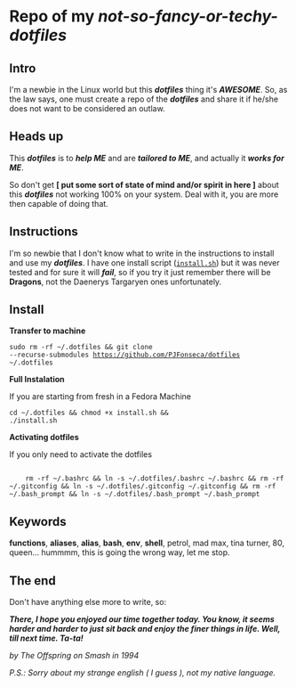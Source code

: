 # Repo of my _not-so-fancy-or-techy-_***dotfiles***

## **Intro**
I'm a newbie in the Linux world but this ***dotfiles*** thing it's ***AWESOME***. So, as the law says, one must create a repo of the ***dotfiles*** and share it if he/she does not want to be considered an outlaw.

## **Heads up**

This ***dotfiles*** is to ***help ME*** and are  ***tailored to ME***, and actually it ***works for ME***. 

So don't get **[ put some sort of state of mind and/or spirit in here ]** about this ***dotfiles*** not working 100% on your system. Deal with it, you are more then capable of doing that.

## **Instructions**

I'm so newbie that I don't know what to write in the instructions to install and use my ***dotfiles***. I have one install script ([<code>install.sh</code>](https://github.com/PJFonseca/dotfiles/blob/master/install/install.sh)) but it was never tested and for sure it will ***fail***, so if you try it just remember there will be **Dragons**, not the Daenerys Targaryen ones unfortunately.

## **Install**

**Transfer to machine**

<code>sudo rm -rf ~/.dotfiles && git clone --recurse-submodules https://github.com/PJFonseca/dotfiles ~/.dotfiles</code>

**Full Instalation**

If you are starting from fresh in a Fedora Machine

<code>cd ~/.dotfiles && chmod +x install.sh && ./install.sh</code>

**Activating dotfiles** 

If you only need to activate the dotfiles

<code>
    rm -rf ~/.bashrc && ln -s ~/.dotfiles/.bashrc ~/.bashrc && rm -rf ~/.gitconfig && ln -s ~/.dotfiles/.gitconfig ~/.gitconfig && rm -rf ~/.bash_prompt && ln -s ~/.dotfiles/.bash_prompt ~/.bash_prompt
</code>

## **Keywords**
**functions**, **aliases**, **alias**, **bash**, **env**, **shell**, petrol, mad max, tina turner, 80, queen... hummmm, this is going the wrong way, let me stop.

## **The end**

Don't have anything else more to write, so:

***There, I hope you enjoyed our time together today. You know, it seems harder and harder to just sit back and enjoy the finer things in life.
Well, till next time.
Ta-ta!***

_by The Offspring on Smash in 1994_


*P.S.: Sorry about my strange english ( I guess ), not my native language.*





